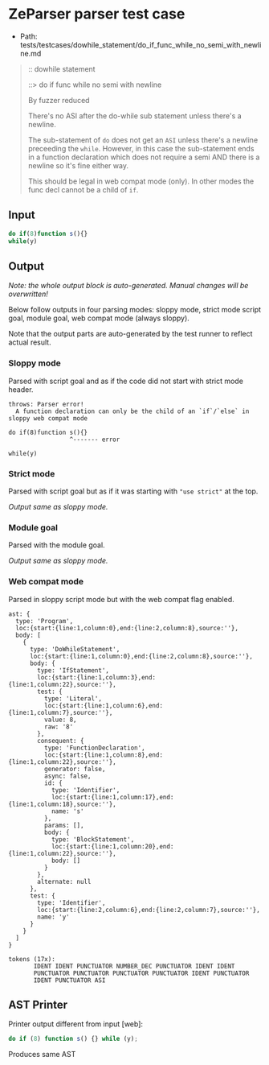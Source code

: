 # ZeParser parser test case

- Path: tests/testcases/dowhile_statement/do_if_func_while_no_semi_with_newline.md

> :: dowhile statement
>
> ::> do if func while no semi with newline
>
> By fuzzer reduced
>
> There's no ASI after the do-while sub statement unless there's a newline.
>
> The sub-statement of `do` does not get an `ASI` unless there's a newline preceeding the `while`. However, in this case the sub-statement ends in a function declaration which does not require a semi AND there is a newline so it's fine either way.
>
> This should be legal in web compat mode (only). In other modes the func decl cannot be a child of `if`.


## Input

`````js
do if(8)function s(){}
while(y)
`````

## Output

_Note: the whole output block is auto-generated. Manual changes will be overwritten!_

Below follow outputs in four parsing modes: sloppy mode, strict mode script goal, module goal, web compat mode (always sloppy).

Note that the output parts are auto-generated by the test runner to reflect actual result.

### Sloppy mode

Parsed with script goal and as if the code did not start with strict mode header.

`````
throws: Parser error!
  A function declaration can only be the child of an `if`/`else` in sloppy web compat mode

do if(8)function s(){}
                 ^------- error

while(y)
`````

### Strict mode

Parsed with script goal but as if it was starting with `"use strict"` at the top.

_Output same as sloppy mode._

### Module goal

Parsed with the module goal.

_Output same as sloppy mode._

### Web compat mode

Parsed in sloppy script mode but with the web compat flag enabled.

`````
ast: {
  type: 'Program',
  loc:{start:{line:1,column:0},end:{line:2,column:8},source:''},
  body: [
    {
      type: 'DoWhileStatement',
      loc:{start:{line:1,column:0},end:{line:2,column:8},source:''},
      body: {
        type: 'IfStatement',
        loc:{start:{line:1,column:3},end:{line:1,column:22},source:''},
        test: {
          type: 'Literal',
          loc:{start:{line:1,column:6},end:{line:1,column:7},source:''},
          value: 8,
          raw: '8'
        },
        consequent: {
          type: 'FunctionDeclaration',
          loc:{start:{line:1,column:8},end:{line:1,column:22},source:''},
          generator: false,
          async: false,
          id: {
            type: 'Identifier',
            loc:{start:{line:1,column:17},end:{line:1,column:18},source:''},
            name: 's'
          },
          params: [],
          body: {
            type: 'BlockStatement',
            loc:{start:{line:1,column:20},end:{line:1,column:22},source:''},
            body: []
          }
        },
        alternate: null
      },
      test: {
        type: 'Identifier',
        loc:{start:{line:2,column:6},end:{line:2,column:7},source:''},
        name: 'y'
      }
    }
  ]
}

tokens (17x):
       IDENT IDENT PUNCTUATOR NUMBER_DEC PUNCTUATOR IDENT IDENT
       PUNCTUATOR PUNCTUATOR PUNCTUATOR PUNCTUATOR IDENT PUNCTUATOR
       IDENT PUNCTUATOR ASI
`````


## AST Printer

Printer output different from input [web]:

````js
do if (8) function s() {} while (y);
````

Produces same AST
